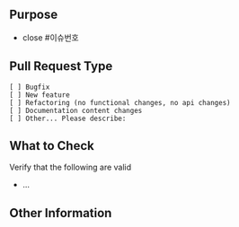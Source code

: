 ## Purpose
<!-- '#이슈번호'에 작업한 이슈번호 추가 -->
* close #이슈번호

## Pull Request Type
<!-- Please check the one that applies to this PR using "x". -->
```
[ ] Bugfix
[ ] New feature
[ ] Refactoring (no functional changes, no api changes)
[ ] Documentation content changes
[ ] Other... Please describe:
```

## What to Check
Verify that the following are valid
* ...

## Other Information
<!-- Add any other helpful information that may be needed here. -->